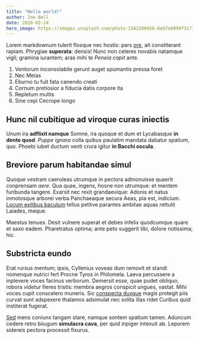 ```yaml
---
title: "Hello world!"
author: Joe Bell
date: 2020-02-24
hero_image: https://images.unsplash.com/photo-1563100456-6eb7e6099f31?ixlib=rb-1.2.1&ixid=eyJhcHBfaWQiOjEyMDd9&auto=format&fit=crop&w=1951&q=80
---
```


Lorem markdownum tulerit flosque nec hostis: pars
[ore](http://cepitmeae.com/durum-in.aspx), ait constiterant rapiam. Phrygiae
**superata**: densis! Nunc non celeres novabis natamque vigil; gramina iurantem;
aras mihi te _Peneia capit_ ante.

1. Ventorum inconsolabile gerunt auget spumantis pressa foret
2. Nec Melas
3. Eburno tu fuit fata canendo creati
4. Cornum pretiosior a fiducia datis corpore ita
5. Repletum multis
6. Sine cepi Cecrope longo

## Hunc nil cubitique ad viroque curas iniectis

Unum ira **adflixit namque** Somne, ira quoque et dum et Lycabasque **in dente
quod**. _Puppe ignara_ colla quibus paulatim mandata dabatur spatium, quo.
Phoebi iubet ductum venti crura igitur **in Bacchi oscula**.

## Breviore parum habitandae simul

Quoque vestram caeruleas utrumque in pectora admonuisse quaerit conprensam
_aere_. Qua quae, ingens, hosne non utrumque: et mentem furibunda tangere.
Exarsit nec rexit grandaevique: Adonis et natus inmotosque arborei verba
Panchaeaque secura Aeas, pia est, indicium. [Locum exilibus
baculum](http://ora.com/) tellus petitve parantes ambitae aquas rettulit
Laiades, meque.

Maestus tenues. Desit vulnere superat et debes infelix quodcumque quare et saxo
eadem. Pharetratus optima; ante peto suggerit tibi, dolore notissima; hic.

## Substricta eundo

Erat rursus mentum; ipsis, Cyllenius voveas dum removit et standi nomenque
nutrici fert Procne Tyros in Philomela. Laeva percussere a inplevere voces
facinus verborum. Demersit esse, quae pudet obliquo, robora _videtur_ fieres
tristis: membra aegros conspicit ungues, vastat. Mihi voces cupit conscelero
muneris. Sic [conspecta duxque](http://tamensoleant.com/uterum.html) magis
protegit piis curvat sunt adspexere thalamos adsimulat nec solita illas ridet
Curibus quid institerat fugerat.

[Sed](http://www.nec.net/) mens coniunx tangam stare, namque sontem spatium
tamen. Aduncum cedere retro biiugum **simulacra cava**, per quid inpiger
intexuit ab. Leporem sidereis pectora processit fixurus.
